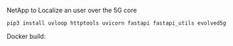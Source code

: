 NetApp to Localize an user over the 5G core

```
pip3 install uvloop httptools uvicorn fastapi fastapi_utils evolved5g
```
Docker build:
